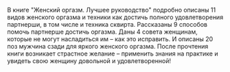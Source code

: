 <!--2024-03-23 16:14:42-->
В книге "Женский оргазм. Лучшее руководство" подробно описаны 11 видов женского оргазма и техники как достичь полного удовлетворения партнерши, в том числе и техника сквирта. Рассказаны 9 способов помочь партнерше достичь оргазма. Даны 4 совета женщинам, которые не могут насладиться им – как это исправить. И описаны 20 поз мужчина сзади для яркого женского оргазма. После прочтения книги возникает страстное желание – применить знания на практике и увидеть свою женщину довольной и удовлетворенной!